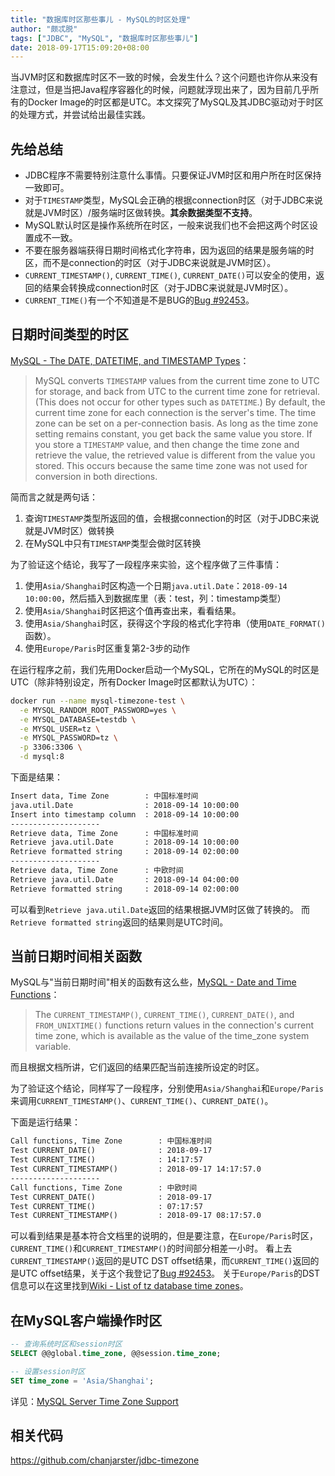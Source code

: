 ```yaml
---
title: "数据库时区那些事儿 - MySQL的时区处理"
author: "颇忒脱"
tags: ["JDBC", "MySQL", "数据库时区那些事儿"]
date: 2018-09-17T15:09:20+08:00
---
```


当JVM时区和数据库时区不一致的时候，会发生什么？这个问题也许你从来没有注意过，但是当把Java程序容器化的时候，问题就浮现出来了，因为目前几乎所有的Docker Image的时区都是UTC。本文探究了MySQL及其JDBC驱动对于时区的处理方式，并尝试给出最佳实践。

<!--more-->

## 先给总结

* JDBC程序不需要特别注意什么事情。只要保证JVM时区和用户所在时区保持一致即可。
* 对于`TIMESTAMP`类型，MySQL会正确的根据connection时区（对于JDBC来说就是JVM时区）/服务端时区做转换。**其余数据类型不支持**。
* MySQL默认时区是操作系统所在时区，一般来说我们也不会把这两个时区设置成不一致。
* 不要在服务器端获得日期时间格式化字符串，因为返回的结果是服务端的时区，而不是connection的时区（对于JDBC来说就是JVM时区）。
* `CURRENT_TIMESTAMP()`, `CURRENT_TIME()`, `CURRENT_DATE()`可以安全的使用，返回的结果会转换成connection时区（对于JDBC来说就是JVM时区）。
* `CURRENT_TIME()`有一个不知道是不是BUG的[Bug #92453][mysql-bug-92453]。

## 日期时间类型的时区

[MySQL - The DATE, DATETIME, and TIMESTAMP Types][mysql-datetime-types]：

> MySQL converts `TIMESTAMP` values from the current time zone to UTC for storage, and back from UTC to the 
> current time zone for retrieval. (This does not occur for other types such as `DATETIME`.) 
> By default, the current time zone for each connection is the server's time. The time zone can be set on 
> a per-connection basis. 
> As long as the time zone setting remains constant, you get back the same value you store. 
> If you store a `TIMESTAMP` value, and then change the time zone and retrieve the value, the retrieved value 
> is different from the value you stored. This occurs because the same time zone was not used for conversion 
> in both directions. 

简而言之就是两句话：

1. 查询`TIMESTAMP`类型所返回的值，会根据connection的时区（对于JDBC来说就是JVM时区）做转换
2. 在MySQL中只有`TIMESTAMP`类型会做时区转换

为了验证这个结论，我写了一段程序来实验，这个程序做了三件事情：

1. 使用`Asia/Shanghai`时区构造一个日期`java.util.Date`：`2018-09-14 10:00:00`，然后插入到数据库里（表：test，列：timestamp类型）
1. 使用`Asia/Shanghai`时区把这个值再查出来，看看结果。
1. 使用`Asia/Shanghai`时区，获得这个字段的格式化字符串（使用`DATE_FORMAT()`函数）。
1. 使用`Europe/Paris`时区重复第2-3步的动作

在运行程序之前，我们先用Docker启动一个MySQL，它所在的MySQL的时区是UTC（除非特别设定，所有Docker Image时区都默认为UTC）：

```bash
docker run --name mysql-timezone-test \
  -e MYSQL_RANDOM_ROOT_PASSWORD=yes \
  -e MYSQL_DATABASE=testdb \
  -e MYSQL_USER=tz \
  -e MYSQL_PASSWORD=tz \
  -p 3306:3306 \
  -d mysql:8
```

下面是结果：

```txt
Insert data, Time Zone        : 中国标准时间
java.util.Date                : 2018-09-14 10:00:00
Insert into timestamp column  : 2018-09-14 10:00:00
--------------------
Retrieve data, Time Zone      : 中国标准时间
Retrieve java.util.Date       : 2018-09-14 10:00:00
Retrieve formatted string     : 2018-09-14 02:00:00
--------------------
Retrieve data, Time Zone      : 中欧时间
Retrieve java.util.Date       : 2018-09-14 04:00:00
Retrieve formatted string     : 2018-09-14 02:00:00
```

可以看到`Retrieve java.util.Date`返回的结果根据JVM时区做了转换的。
而`Retrieve formatted string`返回的结果则是UTC时间。

## 当前日期时间相关函数

MySQL与"当前日期时间"相关的函数有这么些，[MySQL - Date and Time Functions][mysql-date-time-functions]：

> The `CURRENT_TIMESTAMP()`, `CURRENT_TIME()`, `CURRENT_DATE()`, and `FROM_UNIXTIME()` functions return values 
> in the connection's current time zone, which is available as the value of the time_zone system variable.

而且根据文档所讲，它们返回的结果匹配当前连接所设定的时区。

为了验证这个结论，同样写了一段程序，分别使用`Asia/Shanghai`和`Europe/Paris`来调用`CURRENT_TIMESTAMP()`、`CURRENT_TIME()`、`CURRENT_DATE()`。

下面是运行结果：

```txt
Call functions, Time Zone        : 中国标准时间
Test CURRENT_DATE()              : 2018-09-17
Test CURRENT_TIME()              : 14:17:57
Test CURRENT_TIMESTAMP()         : 2018-09-17 14:17:57.0
--------------------
Call functions, Time Zone        : 中欧时间
Test CURRENT_DATE()              : 2018-09-17
Test CURRENT_TIME()              : 07:17:57
Test CURRENT_TIMESTAMP()         : 2018-09-17 08:17:57.0
```

可以看到结果是基本符合文档里的说明的，但是要注意，在`Europe/Paris`时区，`CURRENT_TIME()`和`CURRENT_TIMESTAMP()`的时间部分相差一小时。
看上去`CURRENT_TIMESTAMP()`返回的是UTC DST offset结果，而`CURRENT_TIME()`返回的是UTC offset结果，关于这个我登记了[Bug #92453][mysql-bug-92453]。
关于`Europe/Paris`的DST信息可以在这里找到[Wiki - List of tz database time zones][wiki-tz-database]。

## 在MySQL客户端操作时区

```sql
-- 查询系统时区和session时区
SELECT @@global.time_zone, @@session.time_zone;

-- 设置session时区
SET time_zone = 'Asia/Shanghai';
```

详见：[MySQL Server Time Zone Support][mysql-timezone-support]

## 相关代码

https://github.com/chanjarster/jdbc-timezone

[mysql-timezone-support]: https://dev.mysql.com/doc/refman/8.0/en/time-zone-support.html
[mysql-datetime-types]: https://dev.mysql.com/doc/refman/8.0/en/datetime.html
[mysql-date-time-functions]: https://dev.mysql.com/doc/refman/8.0/en/date-and-time-functions.html
[wiki-tz-database]: https://en.wikipedia.org/wiki/List_of_tz_database_time_zones
[mysql-bug-92453]: https://bugs.mysql.com/bug.php?id=92453

